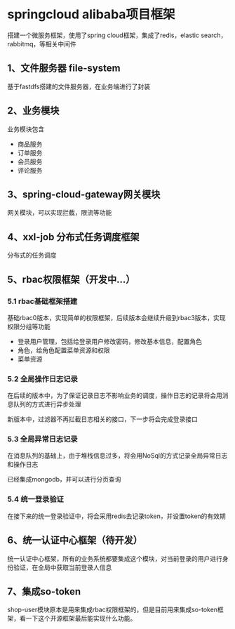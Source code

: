 # springcloud alibaba项目框架
搭建一个微服务框架，使用了spring cloud框架，集成了redis，elastic search，rabbitmq，等相关中间件

## 1、文件服务器 file-system
基于fastdfs搭建的文件服务器，在业务端进行了封装

## 2、业务模块
业务模块包含
+ 商品服务
+ 订单服务
+ 会员服务
+ 评论服务

## 3、spring-cloud-gateway网关模块
网关模块，可以实现拦截，限流等功能

## 4、xxl-job 分布式任务调度框架
分布式的任务调度

## 5、rbac权限框架（开发中...）
### 5.1 rbac基础框架搭建
基础rbac0版本，实现简单的权限框架，后续版本会继续升级到rbac3版本，实现权限分组等功能
+ 登录用户管理，包括给登录用户修改密码，修改基本信息，配置角色
+ 角色，给角色配置菜单资源和权限
+ 菜单资源

### 5.2 全局操作日志记录
<p>在后续的版本中，为了保证记录日志不影响业务的调度，操作日志的记录将会用消息队列的方式进行异步处理</p>
<p>新版本中，过滤器不再拦截日志相关的接口，下一步将会完成登录接口</p>

### 5.3 全局异常日志记录
在消息队列的基础上，由于堆栈信息过多，将会用NoSql的方式记录全局异常日志和操作日志
<p>已经集成mongodb，并可以进行分页查询</p>

### 5.4 统一登录验证
<p>在接下来的统一登录验证中，将会采用redis去记录token，并设置token的有效期</p>

## 6、统一认证中心框架（待开发） 
统一认证中心框架，所有的业务系统都要集成这个模块，对当前登录的用户进行身份验证，在全局中获取当前登录人信息


## 7、集成so-token
shop-user模块原本是用来集成rbac权限框架的，但是目前用来集成so-token框架，看一下这个开源框架最后能实现什么功能。

